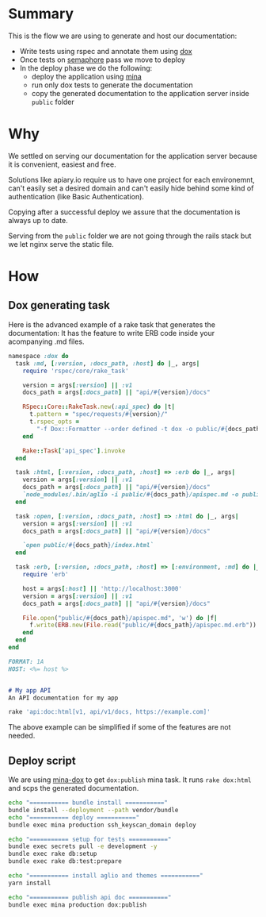 # Summary

This is the flow we are using to generate and host our documentation:

- Write tests using rspec and annotate them using [dox](https://github.com/infinum/dox)
- Once tests on [semaphore](https://semaphoreci.com) pass we move to deploy
- In the deploy phase we do the following:
  * deploy the application using [mina](https://github.com/mina-deploy/mina)
  * run only dox tests to generate the documentation
  * copy the generated documentation to the application server inside `public` folder

# Why

We settled on serving our documentation for the application server because it is convenient, easiest
and free.

Solutions like apiary.io require us to have one project for each environemnt, can't easily set
a desired domain and can't easily hide behind some kind of authentication (like Basic Authentication).

Copying after a successful deploy we assure that the documentation is always up to date.

Serving from the `public` folder we are not going through the rails stack but we let nginx serve
the static file.

# How

## Dox generating task

Here is the advanced example of a rake task that generates the documentation:
It has the feature to write ERB code inside your acompanying .md files.

```ruby
namespace :dox do
  task :md, [:version, :docs_path, :host] do |_, args|
    require 'rspec/core/rake_task'

    version = args[:version] || :v1
    docs_path = args[:docs_path] || "api/#{version}/docs"

    RSpec::Core::RakeTask.new(:api_spec) do |t|
      t.pattern = "spec/requests/#{version}/"
      t.rspec_opts =
        "-f Dox::Formatter --order defined -t dox -o public/#{docs_path}/apispec.md.erb"
    end

    Rake::Task['api_spec'].invoke
  end

  task :html, [:version, :docs_path, :host] => :erb do |_, args|
    version = args[:version] || :v1
    docs_path = args[:docs_path] || "api/#{version}/docs"
    `node_modules/.bin/aglio -i public/#{docs_path}/apispec.md -o public/#{docs_path}/index.html --theme-full-width --theme-variables flatly`
  end

  task :open, [:version, :docs_path, :host] => :html do |_, args|
    version = args[:version] || :v1
    docs_path = args[:docs_path] || "api/#{version}/docs"

    `open public/#{docs_path}/index.html`
  end

  task :erb, [:version, :docs_path, :host] => [:environment, :md] do |_, args|
    require 'erb'

    host = args[:host] || 'http://localhost:3000'
    version = args[:version] || :v1
    docs_path = args[:docs_path] || "api/#{version}/docs"

    File.open("public/#{docs_path}/apispec.md", 'w') do |f|
      f.write(ERB.new(File.read("public/#{docs_path}/apispec.md.erb")).result(binding))
    end
  end
end
```

```markdown
FORMAT: 1A
HOST: <%= host %>


# My app API
An API documentation for my app
```

```sh
rake 'api:doc:html[v1, api/v1/docs, https://example.com]'
```

The above example can be simplified if some of the features are not needed.

## Deploy script

We are using [mina-dox](https://github.com/infinum/mina-dox) to get `dox:publish` mina task.
It runs `rake dox:html` and scps the generated documentation.

```sh
echo "=========== bundle install ==========="
bundle install --deployment --path vendor/bundle
echo "=========== deploy ==========="
bundle exec mina production ssh_keyscan_domain deploy

echo "=========== setup for tests ==========="
bundle exec secrets pull -e development -y
bundle exec rake db:setup
bundle exec rake db:test:prepare

echo "=========== install aglio and themes ==========="
yarn install

echo "=========== publish api doc ==========="
bundle exec mina production dox:publish
```
